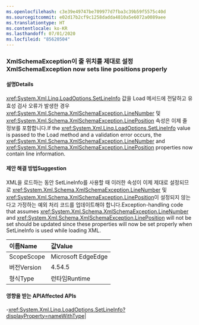```yaml
---
ms.openlocfilehash: c3e39e49747be709977d7fba3c39b59f5575c40d
ms.sourcegitcommit: e02d17b2cf9c1258dadda4810a5e6072a0089aee
ms.translationtype: HT
ms.contentlocale: ko-KR
ms.lasthandoff: 07/01/2020
ms.locfileid: "85620504"
---
```

### <a name="xmlschemaexception-now-sets-line-positions-properly"></a><span data-ttu-id="19b4d-101">XmlSchemaException이 줄 위치를 제대로 설정</span><span class="sxs-lookup"><span data-stu-id="19b4d-101">XmlSchemaException now sets line positions properly</span></span>

#### <a name="details"></a><span data-ttu-id="19b4d-102">설명</span><span class="sxs-lookup"><span data-stu-id="19b4d-102">Details</span></span>

<span data-ttu-id="19b4d-103"><xref:System.Xml.Linq.LoadOptions.SetLineInfo> 값을 Load 메서드에 전달하고 유효성 검사 오류가 발생한 경우 <xref:System.Xml.Schema.XmlSchemaException.LineNumber> 및 <xref:System.Xml.Schema.XmlSchemaException.LinePosition> 속성은 이제 줄 정보를 포함합니다.</span><span class="sxs-lookup"><span data-stu-id="19b4d-103">If the <xref:System.Xml.Linq.LoadOptions.SetLineInfo> value is passed to the Load method and a validation error occurs, the <xref:System.Xml.Schema.XmlSchemaException.LineNumber> and <xref:System.Xml.Schema.XmlSchemaException.LinePosition> properties now contain line information.</span></span>

#### <a name="suggestion"></a><span data-ttu-id="19b4d-104">제안 해결 방법</span><span class="sxs-lookup"><span data-stu-id="19b4d-104">Suggestion</span></span>

<span data-ttu-id="19b4d-105">XML을 로드하는 동안 SetLineInfo를 사용할 때 이러한 속성이 이제 제대로 설정되므로 <xref:System.Xml.Schema.XmlSchemaException.LineNumber> 및 <xref:System.Xml.Schema.XmlSchemaException.LinePosition>이 설정되지 않는다고 가정하는 예외 처리 코드를 업데이트해야 합니다.</span><span class="sxs-lookup"><span data-stu-id="19b4d-105">Exception-handling code that assumes <xref:System.Xml.Schema.XmlSchemaException.LineNumber> and <xref:System.Xml.Schema.XmlSchemaException.LinePosition> will not be set should be updated since these properties will now be set properly when SetLineInfo is used while loading XML.</span></span>

| <span data-ttu-id="19b4d-106">이름</span><span class="sxs-lookup"><span data-stu-id="19b4d-106">Name</span></span>    | <span data-ttu-id="19b4d-107">값</span><span class="sxs-lookup"><span data-stu-id="19b4d-107">Value</span></span>       |
|:--------|:------------|
| <span data-ttu-id="19b4d-108">Scope</span><span class="sxs-lookup"><span data-stu-id="19b4d-108">Scope</span></span>   |<span data-ttu-id="19b4d-109">Microsoft Edge</span><span class="sxs-lookup"><span data-stu-id="19b4d-109">Edge</span></span>|
|<span data-ttu-id="19b4d-110">버전</span><span class="sxs-lookup"><span data-stu-id="19b4d-110">Version</span></span>|<span data-ttu-id="19b4d-111">4.5</span><span class="sxs-lookup"><span data-stu-id="19b4d-111">4.5</span></span>|
|<span data-ttu-id="19b4d-112">형식</span><span class="sxs-lookup"><span data-stu-id="19b4d-112">Type</span></span>|<span data-ttu-id="19b4d-113">런타임</span><span class="sxs-lookup"><span data-stu-id="19b4d-113">Runtime</span></span>

#### <a name="affected-apis"></a><span data-ttu-id="19b4d-114">영향을 받는 API</span><span class="sxs-lookup"><span data-stu-id="19b4d-114">Affected APIs</span></span>

-<xref:System.Xml.Linq.LoadOptions.SetLineInfo?displayProperty=nameWithType></li></ul>|
